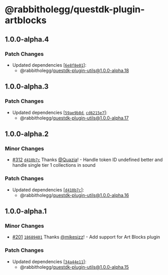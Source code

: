 # @rabbitholegg/questdk-plugin-artblocks

## 1.0.0-alpha.4

### Patch Changes

- Updated dependencies [[`6e8f8e01`](https://github.com/rabbitholegg/questdk-plugins/commit/6e8f8e011f4251c6c179693d242dc6be34f76974)]:
  - @rabbitholegg/questdk-plugin-utils@1.0.0-alpha.18

## 1.0.0-alpha.3

### Patch Changes

- Updated dependencies [[`59ae9b8d`](https://github.com/rabbitholegg/questdk-plugins/commit/59ae9b8df08fe4e05f7743f67a685428ea0927e6), [`cd6215e7`](https://github.com/rabbitholegg/questdk-plugins/commit/cd6215e78e6d42bc6d2e23fb46b7906c990f7c87)]:
  - @rabbitholegg/questdk-plugin-utils@1.0.0-alpha.17

## 1.0.0-alpha.2

### Minor Changes

- [#312](https://github.com/rabbitholegg/questdk-plugins/pull/312) [`d410b7c`](https://github.com/rabbitholegg/questdk-plugins/commit/d410b7cc98270a9f7c7720f07b07b831176c5221) Thanks [@Quazia](https://github.com/Quazia)! - Handle token ID undefined better and handle single tier 1 collections in sound

### Patch Changes

- Updated dependencies [[`d410b7c`](https://github.com/rabbitholegg/questdk-plugins/commit/d410b7cc98270a9f7c7720f07b07b831176c5221)]:
  - @rabbitholegg/questdk-plugin-utils@1.0.0-alpha.16

## 1.0.0-alpha.1

### Minor Changes

- [#201](https://github.com/rabbitholegg/questdk-plugins/pull/201) [`18689401`](https://github.com/rabbitholegg/questdk-plugins/commit/186894019a3a6ea61cb17cabbfb6194c25041e23) Thanks [@mikesizz](https://github.com/mikesizz)! - Add support for Art Blocks plugin

### Patch Changes

- Updated dependencies [[`34a44e11`](https://github.com/rabbitholegg/questdk-plugins/commit/34a44e11249a4815bf240542e9f5f45dbca76b10)]:
  - @rabbitholegg/questdk-plugin-utils@1.0.0-alpha.15
